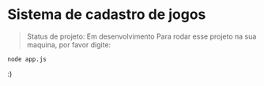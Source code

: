 # Sistema de cadastro de jogos 

> Status de projeto: Em desenvolvimento
Para rodar esse projeto na sua maquina, por favor digite:

```
node app.js
```        
:)